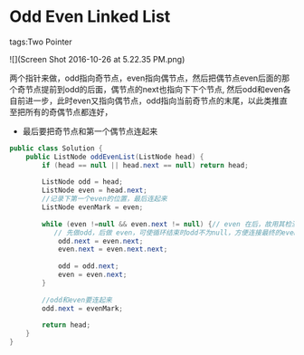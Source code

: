 # Odd Even Linked List
tags:Two Pointer

![](Screen Shot 2016-10-26 at 5.22.35 PM.png)

两个指针来做，odd指向奇节点，even指向偶节点，然后把偶节点even后面的那个奇节点提前到odd的后面，偶节点的next也指向下下个节点, 然后odd和even各自前进一步，此时even又指向偶节点，odd指向当前奇节点的末尾，以此类推直至把所有的奇偶节点都连好，
* 最后要把奇节点和第一个偶节点连起来

```java
public class Solution {
    public ListNode oddEvenList(ListNode head) {
        if (head == null || head.next == null) return head;
        
        ListNode odd = head;
        ListNode even = head.next;
        //记录下第一个even的位置，最后连起来
        ListNode evenMark = even;
        
        while (even !=null && even.next != null) {// even 在后，故用其检测边界
           // 先做odd，后做 even，可使循环结束时odd不为null，方便连接最终的even list
            odd.next = even.next;
            even.next = even.next.next;
            
            odd = odd.next;
            even = even.next;
        }
        
        //odd和even要连起来
        odd.next = evenMark;
        
        return head;
    }
}
```